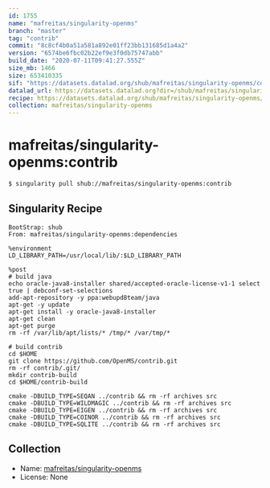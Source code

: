 ```yaml
---
id: 1755
name: "mafreitas/singularity-openms"
branch: "master"
tag: "contrib"
commit: "8c8cf4b0a51a581a892e01ff23bb131685d1a4a2"
version: "6574be6fbc02b22ef9e3f0db75747abb"
build_date: "2020-07-11T09:41:27.555Z"
size_mb: 1466
size: 653410335
sif: "https://datasets.datalad.org/shub/mafreitas/singularity-openms/contrib/2020-07-11-8c8cf4b0-6574be6f/6574be6fbc02b22ef9e3f0db75747abb.simg"
datalad_url: https://datasets.datalad.org?dir=/shub/mafreitas/singularity-openms/contrib/2020-07-11-8c8cf4b0-6574be6f/
recipe: https://datasets.datalad.org/shub/mafreitas/singularity-openms/contrib/2020-07-11-8c8cf4b0-6574be6f/Singularity
collection: mafreitas/singularity-openms
---
```


# mafreitas/singularity-openms:contrib

```bash
$ singularity pull shub://mafreitas/singularity-openms:contrib
```

## Singularity Recipe

```singularity
BootStrap: shub
From: mafreitas/singularity-openms:dependencies

%environment
LD_LIBRARY_PATH=/usr/local/lib/:$LD_LIBRARY_PATH

%post
# build java
echo oracle-java8-installer shared/accepted-oracle-license-v1-1 select true | debconf-set-selections
add-apt-repository -y ppa:webupd8team/java
apt-get -y update
apt-get install -y oracle-java8-installer
apt-get clean
apt-get purge
rm -rf /var/lib/apt/lists/* /tmp/* /var/tmp/*

# build contrib
cd $HOME
git clone https://github.com/OpenMS/contrib.git
rm -rf contrib/.git/
mkdir contrib-build
cd $HOME/contrib-build

cmake -DBUILD_TYPE=SEQAN ../contrib && rm -rf archives src
cmake -DBUILD_TYPE=WILDMAGIC ../contrib && rm -rf archives src
cmake -DBUILD_TYPE=EIGEN ../contrib && rm -rf archives src
cmake -DBUILD_TYPE=COINOR ../contrib && rm -rf archives src
cmake -DBUILD_TYPE=SQLITE ../contrib && rm -rf archives src
```

## Collection

 - Name: [mafreitas/singularity-openms](https://github.com/mafreitas/singularity-openms)
 - License: None

